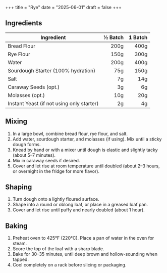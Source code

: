 +++
title = "Rye"
date = "2025-06-01"
draft = false
+++

## Ingredients

| Ingredient         | ½ Batch | 1 Batch |
|--------------------|--------:|--------:|
| Bread Flour        |   200g  |   400g  |
| Rye Flour          |   150g  |   300g  |
| Water              |   200g  |   400g  |
| Sourdough Starter (100% hydration) |  75g  |   150g  |
| Salt               |     7g  |    14g  |
| Caraway Seeds (opt.) |   3g  |     6g  |
| Molasses (opt.)    |    10g  |    20g  |
| Instant Yeast (if not using only starter) | 2g | 4g |

## Mixing

1. In a large bowl, combine bread flour, rye flour, and salt.
2. Add water, sourdough starter, and molasses (if using). Mix until a sticky dough forms.
3. Knead by hand or with a mixer until dough is elastic and slightly tacky (about 5–7 minutes).
4. Mix in caraway seeds if desired.
5. Cover and let rise at room temperature until doubled (about 2–3 hours, or overnight in the fridge for more flavor).

## Shaping

1. Turn dough onto a lightly floured surface.
2. Shape into a round or oblong loaf, or place in a greased loaf pan.
3. Cover and let rise until puffy and nearly doubled (about 1 hour).

## Baking

1. Preheat oven to 425°F (220°C). Place a pan of water in the oven for steam.
2. Score the top of the loaf with a sharp blade.
3. Bake for 30–35 minutes, until deep brown and hollow-sounding when tapped.
4. Cool completely on a rack before slicing or packaging.
